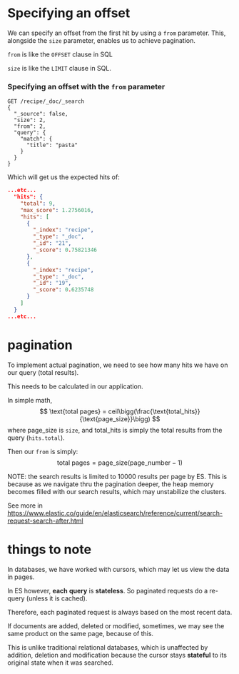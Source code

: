 # Specifying an offset

We can specify an offset from the first hit by using a `from` parameter. This, alongside the `size` parameter, enables us to achieve pagination.

`from` is like the `OFFSET` clause in SQL

`size` is like the `LIMIT` clause in SQL.

### Specifying an offset with the `from` parameter

```http
GET /recipe/_doc/_search
{
  "_source": false,
  "size": 2,
  "from": 2,
  "query": {
    "match": {
      "title": "pasta"
    }
  }
}
```

Which will get us the expected hits of:

```json
...etc...
  "hits": {
    "total": 9,
    "max_score": 1.2756016,
    "hits": [
      {
        "_index": "recipe",
        "_type": "_doc",
        "_id": "21",
        "_score": 0.75821346
      },
      {
        "_index": "recipe",
        "_type": "_doc",
        "_id": "19",
        "_score": 0.6235748
      }
    ]
  }
...etc...
```

# pagination

To implement actual pagination, we need to see how many hits we have on our query (total results). 

This needs to be calculated in our application.

In simple math,
$$
\text{total pages} = ceil\bigg(\frac{\text{total_hits}}{\text{page_size}}\bigg)
$$
where $\text{page_size}$ is `size`, and $\text{total_hits}$ is simply the total results from the query (`hits.total`).

Then our `from` is simply:
$$
\text{total pages} = \text{page_size} \big(\text{page_number} - 1\big)
$$


NOTE: the search results is limited to 10000 results per page by ES. This is because as we navigate thru the pagination deeper, the heap memory becomes filled with our search results, which may unstabilize the clusters.

See more in https://www.elastic.co/guide/en/elasticsearch/reference/current/search-request-search-after.html



# things to note

 In databases, we have worked with cursors, which may let us view the data in pages. 

In ES however, **each** **query** is **stateless**. So paginated requests do a re-query (unless it is cached).

Therefore, each paginated request is always based on the most recent data.

If documents are added, deleted or modified, sometimes, we may see the same product on the same page, because of this.

This is unlike traditional relational databases, which is unaffected by addition, deletion and modification because the cursor stays **stateful** to its original state when it was searched.
